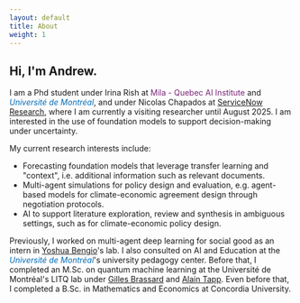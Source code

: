 ```yaml
---
layout: default
title: About
weight: 1
---
```


## Hi, I'm Andrew.

I am a Phd student under Irina Rish at <a href="https://mila.quebec/en/" style="color:#7B2679;text-decoration:none">Mila - Quebec AI Institute</a> and <a href="https://www.umontreal.ca/" style="color:#006BB6;text-decoration:none"><i>Université de Montréal</i></a>, and under Nicolas Chapados at <a href="https://www.servicenow.com/research/"> ServiceNow Research</a>, where I am currently a visiting researcher until August 2025.
I am interested in the use of foundation models to support decision-making under uncertainty.

My current research interests include:
* Forecasting foundation models that leverage transfer learning and "context", i.e. additional information such as relevant documents.
* Multi-agent simulations for policy design and evaluation, e.g. agent-based models for climate-economic agreement design through negotiation protocols.
* AI to support literature exploration, review and synthesis in ambiguous settings, such as for climate-economic policy design.

Previously, I worked on multi-agent deep learning for social good as an intern in [Yoshua Bengio](https://yoshuabengio.org/)'s lab.
I also consulted on AI and Education at the
<a href="https://www.umontreal.ca/" style="color:#006BB6;text-decoration:none"><i>Université de Montréal</i></a>'s
university pedagogy center.
Before that, I completed an M.Sc. on quantum machine learning at the Université de Montréal's LITQ lab under
[Gilles Brassard](http://www.iro.umontreal.ca/~brassard/web/en/) and [Alain Tapp](https://sites.google.com/view/alain-tapp-mila/).
Even before that, I completed a B.Sc. in Mathematics and Economics at Concordia University.

